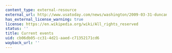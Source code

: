 ```yaml
---
content_type: external-resource
external_url: http://www.usatoday.com/news/washington/2009-03-31-duncan-mayors-schools_N.htm
has_external_license_warning: true
license: https://en.wikipedia.org/wiki/All_rights_reserved
status: ''
title: Current events
uid: cb06db05-cc31-4d21-aaed-c71352171cd6
wayback_url: ''
---
```

